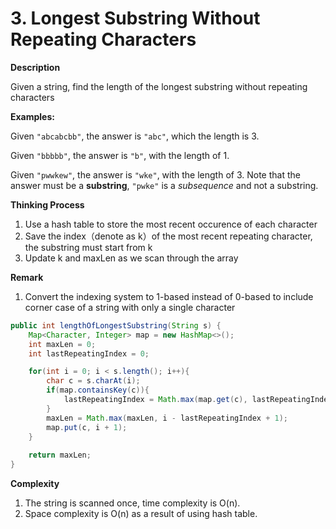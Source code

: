 # 3. Longest Substring Without Repeating Characters

**Description**

Given a string, find the length of the longest substring without repeating characters

**Examples:**

Given `"abcabcbb"`, the answer is `"abc"`, which the length is 3.

Given `"bbbbb"`, the answer is `"b"`, with the length of 1.

Given `"pwwkew"`, the answer is `"wke"`, with the length of 3. Note that the answer must be a **substring**, `"pwke"` is a *subsequence* and not a substring.

**Thinking Process**

1. Use a hash table to store the most recent occurence of each character
2. Save the index（denote as k）of the most recent repeating character, the substring must start from k
3. Update k and maxLen as we scan through the array

**Remark**

1. Convert the indexing system to 1-based instead of 0-based to include corner case of a string with only a single character

```Java
public int lengthOfLongestSubstring(String s) {
    Map<Character, Integer> map = new HashMap<>();
    int maxLen = 0;
    int lastRepeatingIndex = 0;

    for(int i = 0; i < s.length(); i++){
        char c = s.charAt(i);
        if(map.containsKey(c)){
            lastRepeatingIndex = Math.max(map.get(c), lastRepeatingIndex);
        }
        maxLen = Math.max(maxLen, i - lastRepeatingIndex + 1);
        map.put(c, i + 1);
    }
    
    return maxLen;
}
```

**Complexity**

1. The string is scanned once, time complexity is O(n).
2. Space complexity is O(n) as a result of using hash table.